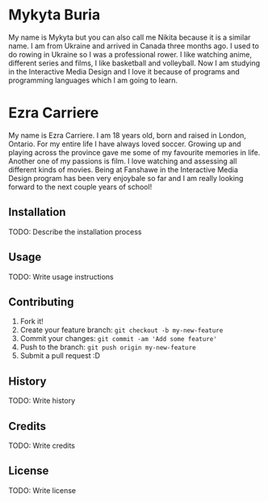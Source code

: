 # Mykyta Buria

My name is Mykyta but you can also call me Nikita because it is a similar name. I am from Ukraine and arrived in Canada three months ago. I used to do rowing in Ukraine so I was a professional rower. I like watching anime, different series and films, I like basketball and volleyball. Now I am studying in the Interactive Media Design and I love it because of programs and programming languages which I am going to learn.  

# Ezra Carriere

My name is Ezra Carriere. I am 18 years old, born and raised in London, Ontario. For my entire life I have always loved soccer. Growing up and playing across the province gave me some of my favourite memories in life. Another one of my passions is film. I love watching and assessing all different kinds of movies. Being at Fanshawe in the Interactive Media Design program has been very enjoybale so far and I am really looking forward to the next couple years of school!

## Installation

TODO: Describe the installation process

## Usage

TODO: Write usage instructions

## Contributing

1. Fork it!
2. Create your feature branch: `git checkout -b my-new-feature`
3. Commit your changes: `git commit -am 'Add some feature'`
4. Push to the branch: `git push origin my-new-feature`
5. Submit a pull request :D

## History

TODO: Write history

## Credits

TODO: Write credits

## License

TODO: Write license